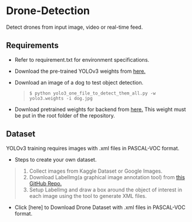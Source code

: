 # Drone-Detection
Detect drones from input image, video or real-time feed.

## Requirements

- Refer to requirement.txt for environment specifications.
- Download the pre-trained YOLOv3 weights from [here.](https://pjreddie.com/media/files/yolov3.weights)
- Download an image of a dog to test object detection.

  > `$ python yolo3_one_file_to_detect_them_all.py -w yolo3.weights -i dog.jpg`

- Download pretrained weights for backend from [here.](https://1drv.ms/u/s!ApLdDEW3ut5fgQXa7GzSlG-mdza6) This weight must be put in the root folder of the repository. 

## Dataset
YOLOv3 training requires images with .xml files in PASCAL-VOC format.

- Steps to create your own dataset.
> 1. Collect images from Kaggle Dataset or Google Images.
> 2. Download LabelImg(a graphical image annotation tool) from [this GitHub Repo.](https://github.com/tzutalin/labelImg)
> 3. Setup LabelImg and draw a box around the object of interest in each image using the tool to generate XML files.
                  
- Click [here] to Download Drone Dataset with .xml files in PASCAL-VOC format.
